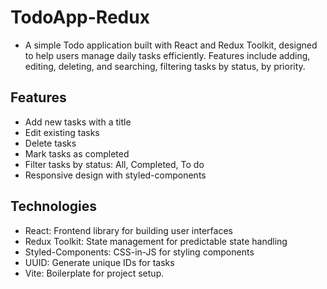 # TodoApp-Redux
- A simple Todo application built with React and Redux Toolkit, designed to help users manage daily tasks efficiently. Features include adding, editing, deleting, and searching, filtering tasks by status, by priority.

## Features

- Add new tasks with a title
- Edit existing tasks
- Delete tasks
- Mark tasks as completed
- Filter tasks by status: All, Completed, To do
- Responsive design with styled-components

## Technologies

- React: Frontend library for building user interfaces
- Redux Toolkit: State management for predictable state handling
- Styled-Components: CSS-in-JS for styling components
- UUID: Generate unique IDs for tasks
- Vite: Boilerplate for project setup.
